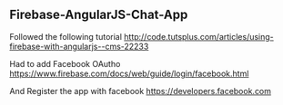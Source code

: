 <h2>Firebase-AngularJS-Chat-App </h2>

Followed the following tutorial
http://code.tutsplus.com/articles/using-firebase-with-angularjs--cms-22233

Had to add Facebook OAutho
https://www.firebase.com/docs/web/guide/login/facebook.html

And Register the app with facebook
https://developers.facebook.com
